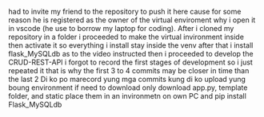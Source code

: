 had to invite my friend to the repository to push it here cause for some reason he is registered as the owner of the virtual enviroment why i open it in vscode (he use to borrow my laptop for coding).
After i cloned my repository in a folder i proceeded to make the virtual invironment inside then activate it so everything i install stay inside the venv after that i install flask_MySQLdb as to the video instructed
then i proceeded to develop the CRUD-REST-API i forgot to record the first stages of development so i just repeated it that is why the first 3 to 4 commits may be closer in time than the last 2
Di ko po marecord yung mga commits kung di ko upload yung boung environment
if need to download only download app.py, template folder, and static place them in an invironmetn on own PC and pip install Flask_MySQLdb
